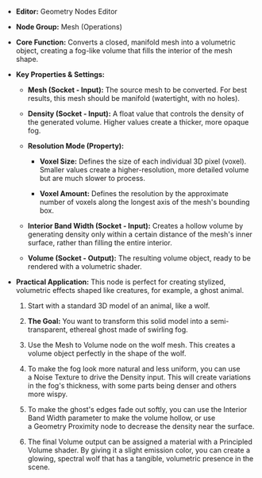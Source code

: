 - **Editor:** Geometry Nodes Editor
    
- **Node Group:** Mesh (Operations)
    
- **Core Function:** Converts a closed, manifold mesh into a volumetric object, creating a fog-like volume that fills the interior of the mesh shape.
    
- **Key Properties & Settings:**
    
    - **Mesh (Socket - Input):** The source mesh to be converted. For best results, this mesh should be manifold (watertight, with no holes).
        
    - **Density (Socket - Input):** A float value that controls the density of the generated volume. Higher values create a thicker, more opaque fog.
        
    - **Resolution Mode (Property):**
        
        - **Voxel Size:** Defines the size of each individual 3D pixel (voxel). Smaller values create a higher-resolution, more detailed volume but are much slower to process.
            
        - **Voxel Amount:** Defines the resolution by the approximate number of voxels along the longest axis of the mesh's bounding box.
            
    - **Interior Band Width (Socket - Input):** Creates a hollow volume by generating density only within a certain distance of the mesh's inner surface, rather than filling the entire interior.
        
    - **Volume (Socket - Output):** The resulting volume object, ready to be rendered with a volumetric shader.
        
- **Practical Application:** This node is perfect for creating stylized, volumetric effects shaped like creatures, for example, a ghost animal.
    
    1. Start with a standard 3D model of an animal, like a wolf.
        
    2. **The Goal:** You want to transform this solid model into a semi-transparent, ethereal ghost made of swirling fog.
        
    3. Use the Mesh to Volume node on the wolf mesh. This creates a volume object perfectly in the shape of the wolf.
        
    4. To make the fog look more natural and less uniform, you can use a Noise Texture to drive the Density input. This will create variations in the fog's thickness, with some parts being denser and others more wispy.
        
    5. To make the ghost's edges fade out softly, you can use the Interior Band Width parameter to make the volume hollow, or use a Geometry Proximity node to decrease the density near the surface.
        
    6. The final Volume output can be assigned a material with a Principled Volume shader. By giving it a slight emission color, you can create a glowing, spectral wolf that has a tangible, volumetric presence in the scene.